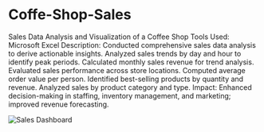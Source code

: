 # Coffe-Shop-Sales
Sales Data Analysis and Visualization of a Coffee Shop
Tools Used: Microsoft Excel
Description: Conducted comprehensive sales data analysis to derive actionable insights.
Analyzed sales trends by day and hour to identify peak periods.
Calculated monthly sales revenue for trend analysis.
Evaluated sales performance across store locations.
Computed average order value per person.
Identified best-selling products by quantity and revenue.
Analyzed sales by product category and type.
Impact: Enhanced decision-making in staffing, inventory management, and marketing; improved revenue forecasting.


![Sales Dashboard](https://github.com/user-attachments/assets/843c67c9-7ff0-4c95-aed4-db2b7d868d1c)
